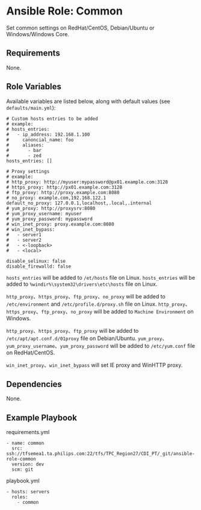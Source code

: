 # Ansible Role: Common

Set common settings on RedHat/CentOS, Debian/Ubuntu or Windows/Windows Core.

## Requirements

None.

## Role Variables

Available variables are listed below, along with default values (see `defaults/main.yml`):

```
# Custom hosts entries to be added
# example:
# hosts_entries:
#   - ip_address: 192.168.1.100
#     canoncial_name: foo
#     aliases:
#       - bar
#       - zed
hosts_entries: []

# Proxy settings
# example:
# http_proxy: http://myuser:mypassword@px01.example.com:3128
# https_proxy: http://px01.example.com:3128
# ftp_proxy: http://proxy.example.com:8080
# no_proxy: example.com,192.168.122.1
default_no_proxy: 127.0.0.1,localhost,.local,.internal
# yum_proxy: http://proxysrv:8080
# yum_proxy_username: myuser
# yum_proxy_password: mypassword
# win_inet_proxy: proxy.example.com:8080
# win_inet_bypass:
#   - server1
#   - server2
#   - <-loopback>
#   - <local>

disable_selinux: false
disable_firewalld: false
```

`hosts_entries` will be added to `/et/hosts` file on Linux.
`hosts_entries` will be added to `%windir%\system32\drivers\etc\hosts` file on Linux.

`http_proxy`、`https_proxy`、`ftp_proxy`、`no_proxy` will be added to `/etc/environment` and `/etc/profile.d/proxy.sh` file on Linux.
`http_proxy`、`https_proxy`、`ftp_proxy`、`no_proxy` will be added to `Machine Environment` on Windows.

`http_proxy`、`https_proxy`、`ftp_proxy` will be added to `/etc/apt/apt.conf.d/01proxy` file on Debian/Ubuntu.
`yum_proxy`、`yum_proxy_username`、`yum_proxy_password` will be added to `/etc/yum.conf` file on RedHat/CentOS.

`win_inet_proxy`、`win_inet_bypass` will set IE proxy and WinHTTP proxy.

## Dependencies

None.

## Example Playbook

requirements.yml
```
- name: common
  src: ssh://tfsemea1.ta.philips.com:22/tfs/TPC_Region27/CDI_PT/_git/ansible-role-common
  version: dev
  scm: git
```

playbook.yml
```
- hosts: servers
  roles:
    - common
```

